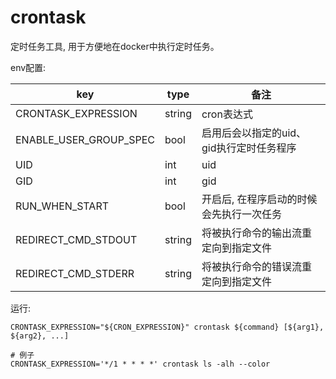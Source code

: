 crontask
===


定时任务工具, 用于方便地在docker中执行定时任务。

env配置:

| key                    | type   | 备注                                     |
| ---------------------- | ------ | ---------------------------------------- |
| CRONTASK_EXPRESSION    | string | cron表达式                               |
| ENABLE_USER_GROUP_SPEC | bool   | 启用后会以指定的uid、gid执行定时任务程序 |
| UID                    | int    | uid                                      |
| GID                    | int    | gid                                      |
| RUN_WHEN_START         | bool   | 开启后, 在程序启动的时候会先执行一次任务 |
| REDIRECT_CMD_STDOUT    | string | 将被执行命令的输出流重定向到指定文件     |
| REDIRECT_CMD_STDERR    | string | 将被执行命令的错误流重定向到指定文件     |

运行:

```shell=
CRONTASK_EXPRESSION="${CRON_EXPRESSION}" crontask ${command} [${arg1}, ${arg2}, ...]

# 例子
CRONTASK_EXPRESSION='*/1 * * * *' crontask ls -alh --color
```